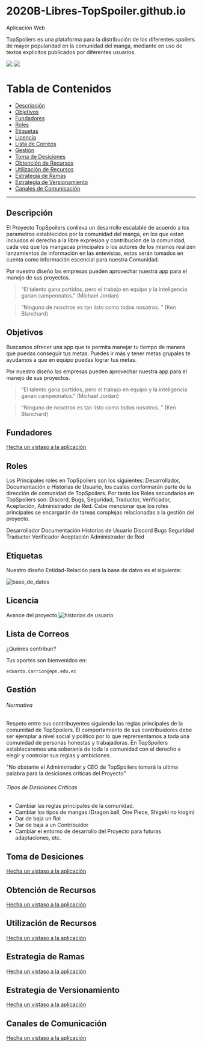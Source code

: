# 2020B-Libres-TopSpoiler.github.io

Aplicación Web

TopSpoliers es una plataforma para la distribución de los diferentes spoilers de mayor popularidad en la comunidad del manga, mediante en uso de textos explicitos publicados por diferentes usuarios.



![](https://img.shields.io/badge/maintaner-omarcotg1-purple)
![](https://img.shields.io/badge/lincese-GLP%20v2-green)

Tabla de Contenidos
=======================


* [Descripción](#descripción)
* [Objetivos](#objetivos)
* [Fundadores](#fundadores)
* [Roles](#roles)
* [Etiquetas](#etiquetas)
* [Licencia](#licencia)
* [Lista de Correos](#lista-de-correos)
* [Gestión](#gestión)
* [Toma de Desiciones](#toma-de-desiciones)
* [Obtención de Recursos](#obtención-de-recursos)
* [Utilización de Recursos](#utilización-de-recursos)
* [Estrategia de Ramas](#estrategia-de-ramas)
* [Estrategia de Versionamiento](#estrategia-de-versionamiento)
* [Canales de Comunicación](#canales-de-comunicación)

---

Descripción
-------

El Proyecto TopSpoilers conlleva un desarrollo escalable de acuerdo a los parametros establecidos por la comunidad del manga, en los que estan incluidos el derecho a la libre expresion y contribucion de la comunidad, cada vez que los mangacas principales o los autores de los mismos realizen lanzamientos de información en las entevistas, estos serán tomados en cuenta como información escencial para nuestra Comunidad. 

Por nuestro diseño las empresas pueden aprovechar nuestra app para el manejo de sus proyectos.

> “El talento gana partidos, pero el trabajo en equipo y la inteligencia ganan campeonatos.” (Michael Jordan)

> “Ninguno de nosotros es tan listo como todos nosotros. ” (Ken Blanchard)

Objetivos
-------

Buscamos ofrecer una app que te permita manejar tu tiempo de manera que puedas conseguir tus metas. Puedes ir más y tener metas grupales te ayudamos a que en equipo puedas lograr tus metas.

Por nuestro diseño las empresas pueden aprovechar nuestra app para el manejo de sus proyectos.

> “El talento gana partidos, pero el trabajo en equipo y la inteligencia ganan campeonatos.” (Michael Jordan)

> “Ninguno de nosotros es tan listo como todos nosotros. ” (Ken Blanchard)

Fundadores
-------

[Hecha un vistaso a la aplicación](https://www.figma.com/file/YBSq1VzG63potczpzNlXMS/Untitled?node-id=0%3A1)

Roles
-------

Los Principales roles en TopSpoilers son los siguientes: Desarrollador, Documentación e Historias de Usuario, los cuales conformarán parte de la dirección de comunidad de TopSpoilers. Por tanto los Roles secundarios en TopSpoilers son: Discord, Bugs, Seguridad, Traductor, Verificador, Aceptación, Administrador de Red. Cabe mencionar que los roles principales se encargarán de tareas complejas relacionadas a la gestión del proyecto. 

Desarrollador 
Documentación 
Historias de Usuario
Discord
Bugs
Seguridad
Traductor
Verificador
Aceptación
Administrador de Red

Etiquetas
-------
Nuestro diseño Entidad-Relación para la base de datos es el siguiente:

![base_de_datos](database.jpg)

Licencia
-------
Avance del proyecto
![historias de usuario](user_histories.png)

Lista de Correos
--------

¿Quiéres contribuir?

Tus aportes son bienvenidos en:

    eduardo.carrion@epn.edu.ec

Gestión
----

  ###### Normativa

Respeto entre sus contribuyentes siguiendo las reglas principales de la comunidad de TopSpoilers. El comportamiento de sus contribuidores debe ser ejemplar a nivel social y politico por lo que reprersentamos a toda una comunidad de personas honestas y trabajadoras. En TopSpoilers estableceremos una soberanía de toda la comunidad con el derecho
a elegir y controlar sus reglas y ambiciones.

"No obstante el Administrador y CEO de TopSpoilers tomará la ultima palabra para la desiciones criticas del Proyecto"

  ###### Tipos de Desiciones Críticas

* Cambiar las reglas principales de la comunidad.
* Cambiar los tipos de mangas.(Dragon ball, One Piece, Shigeki no kiogin)
* Dar de baja un Rol
* Dar de baja a un Contribuidor
* Cambiar el entorno de desarrollo del Proyecto para futuras adaptaciones, etc.

Toma de Desiciones
-------

[Hecha un vistaso a la aplicación](https://www.figma.com/file/YBSq1VzG63potczpzNlXMS/Untitled?node-id=0%3A1)

Obtención de Recursos
-------

[Hecha un vistaso a la aplicación](https://www.figma.com/file/YBSq1VzG63potczpzNlXMS/Untitled?node-id=0%3A1)

Utilización de Recursos
-------

[Hecha un vistaso a la aplicación](https://www.figma.com/file/YBSq1VzG63potczpzNlXMS/Untitled?node-id=0%3A1)

Estrategia de Ramas
-------

[Hecha un vistaso a la aplicación](https://www.figma.com/file/YBSq1VzG63potczpzNlXMS/Untitled?node-id=0%3A1)

Estrategia de Versionamiento
-------

[Hecha un vistaso a la aplicación](https://www.figma.com/file/YBSq1VzG63potczpzNlXMS/Untitled?node-id=0%3A1)

Canales de Comunicación
-------

[Hecha un vistaso a la aplicación](https://www.figma.com/file/YBSq1VzG63potczpzNlXMS/Untitled?node-id=0%3A1)

